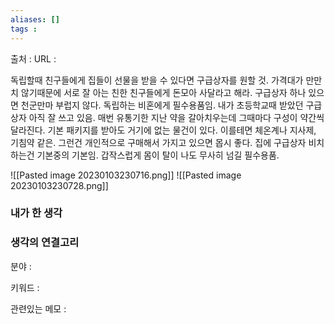 ```yaml
---
aliases: []
tags :
---
```

출처 : 
URL : 

독립할때 친구들에게 집들이 선물을 받을 수 있다면 구급상자를 원할 것. 가격대가 만만치 않기때문에 서로 잘 아는 친한 친구들에게 돈모아 사달라고 해라. 구급상자 하나 있으면 천군만마 부럽지 않다. 독립하는 비혼에게 필수용품임.
내가 초등학교때 받았던 구급상자 아직 잘 쓰고 있음. 매번 유통기한 지난 약을 갈아치우는데 그때마다 구성이 약간씩 달라진다. 기본 패키지를 받아도 거기에 없는 물건이 있다. 이를테면 체온계나 지사제, 기침약 같은. 그런건 개인적으로 구매해서 가지고 있으면 몹시 좋다. 집에 구급상자 비치하는건 기본중의 기본임. 갑작스럽게 몸이 탈이 나도 무사히 넘길 필수용품.

![[Pasted image 20230103230716.png]]
![[Pasted image 20230103230728.png]]

### 내가 한 생각

### 생각의 연결고리
분야 : 

키워드 : 

관련있는 메모 : 